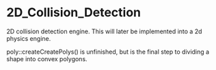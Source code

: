 # 2D_Collision_Detection
2D collision detection engine.  This will later be implemented into a 2d physics engine.

poly::createCreatePolys() is unfinished, but is the final step to dividing a shape into convex polygons.
